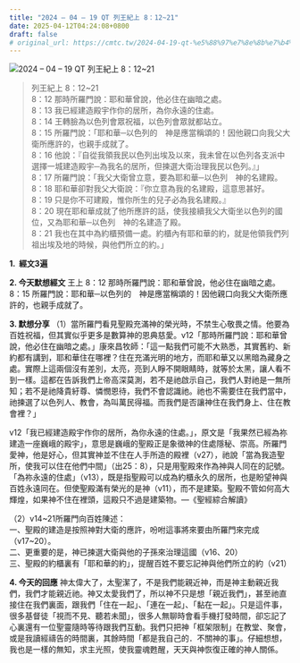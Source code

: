 ```yaml
---
title: "2024 – 04 – 19 QT 列王紀上 8：12~21"
date: 2025-04-12T04:24:08+0800
draft: false
# original_url: https://cmtc.tw/2024-04-19-qt-%e5%88%97%e7%8e%8b%e7%b4%80%e4%b8%8a-8%ef%bc%9a1221
---
```


![2024 – 04 – 19 QT 列王紀上 8：12\~21](/images/qt.jpg  "2024 – 04 – 19 QT 列王紀上 8：12\~21")

> 列王紀上 8：12\~21  
> 8：12 那時所羅門說：耶和華曾說，他必住在幽暗之處。  
> 8：13 我已經建造殿宇作你的居所，為你永遠的住處。  
> 8：14 王轉臉為以色列會眾祝福，以色列會眾就都站立。  
> 8：15 所羅門說：「耶和華─以色列的　神是應當稱頌的！因他親口向我父大衛所應許的，也親手成就了。  
> 8：16 他說：『自從我領我民以色列出埃及以來，我未曾在以色列各支派中選擇一城建造殿宇─為我名的居所，但揀選大衛治理我民以色列。』」  
> 8：17 所羅門說：「我父大衛曾立意，要為耶和華─以色列　神的名建殿。  
> 8：18 耶和華卻對我父大衛說：『你立意為我的名建殿，這意思甚好。  
> 8：19 只是你不可建殿，惟你所生的兒子必為我名建殿。』  
> 8：20 現在耶和華成就了他所應許的話，使我接續我父大衛坐以色列的國位，又為耶和華─以色列　神的名建造了殿。  
> 8：21 我也在其中為約櫃預備一處。約櫃內有耶和華的約，就是他領我們列祖出埃及地的時候，與他們所立的約。」

**1.  經文3遍**

**2. 今天默想經文**
王上 8：12 那時所羅門說：耶和華曾說，他必住在幽暗之處。  
8：15 所羅門說：耶和華─以色列的　神是應當稱頌的！因他親口向我父大衛所應許的，也親手成就了。

**3. 默想分享**
（1）當所羅門看見聖殿充滿神的榮光時，不禁生心敬畏之情。他要為百姓祝福，但其實似乎更多是數算神的恩典慈愛。v12「那時所羅門說：耶和華曾說，他必住在幽暗之處。」康來昌牧師：「這一點我們可能不大熟悉，其實舊約、新約都有講到，耶和華住在哪裡？住在充滿光明的地方，而耶和華又以黑暗為藏身之處。實際上這兩個沒有差別，太亮，亮到人睜不開眼睛時，就等於太黑，讓人看不到一樣。這都在告訴我們上帝高深莫測，若不是祂啟示自己，我們人對祂是一無所知；若不是祂降貴紆尊、憐憫恩待，我們不會認識祂。祂也不需要住在我們當中，祂揀選了以色列人、教會，為叫萬民得福。而我們是否讓神住在我們身上、住在教會裡？」

v12「我已經建造殿宇作你的居所，為你永遠的住處。」，原文是「我果然已經為祢建造一座巍峨的殿宇」，意思是巍峨的聖殿正是象徵神的住處隱秘、崇高。所羅門愛神，他是好心，但其實神並不住在人手所造的殿裡（v27），祂說「當為我造聖所，使我可以住在他們中間」（出25：8），只是用聖殿來作為神與人同在的記號。「為祢永遠的住處」（v13），既是指聖殿可以成為約櫃永久的居所，也是盼望神與百姓永遠同在。但使聖殿滿有榮光的是神（v11），而不是建築。聖殿不管如何高大輝煌，如果神不住在裡頭，這殿只不過是建築物。—《聖經綜合解讀》

（2）v14\~21所羅門向百姓陳述：  
一、聖殿的建造是按照神對大衛的應許，吩咐這事將來要由所羅門來完成（v17\~20）。  
二、更重要的是，神已揀選大衛與他的子孫來治理這國（v16、20）  
三、聖殿的約櫃裏有「耶和華的約」，提醒百姓不要忘記神與他們所立的約（v21）

**4. 今天的回應**
神太偉大了，太聖潔了，不是我們能親近神，而是神主動親近我們，我們才能親近祂。神又太愛我們了，所以神不只是想「親近我們」，甚至祂直接住在我們裏面，跟我們「住在一起」、「連在一起」、「黏在一起」。只是這件事，很多基督徒「視而不見、聽若未聞」，很多人無聊時會看手機打發時間，卻忘記了心裏還有一位聖靈隨時等待跟我們互動。我們只把神「框架限制」在教堂、聚會，或是我讀經禱告的時間裏，其餘時間「都是我自己的．不關神的事」。仔細想想，我也是一樣的無知，求主光照，使我靈魂甦醒，天天與神恢復正確的神人關係。
